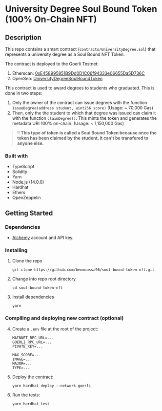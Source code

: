 # University Degree Soul Bound Token (100% On-Chain NFT)

## Description

This repo contains a smart contract (`contracts/UniversityDegree.sol`) that represents a university degree as a Soul Bound NFT Token.

The contract is deployed to the Goerli Testnet:

1. Etherscan: [0xE458995851B9Dd0D1C06f94333e06655Da5D736C](https://goerli.etherscan.io/address/0xE458995851B9Dd0D1C06f94333e06655Da5D736C)
2. OpenSea: [UniversityDegreeSoulBoundToken](https://testnets.opensea.io/assets/goerli/0xe458995851b9dd0d1c06f94333e06655da5d736c/1)

This contract is used to award degrees to students who graduated. This is done in two steps:

1. Only the owner of the contract can issue degrees with the function `issueDegree(address student, uint256 score)` (Usage: ~ 70,000 Gas)
2. Then, only the the student to which that degree was issued can claim it with the function `claimDegree()`. This mints the token and generates the metadata URI 100% on-chain. (Usage: ~ 1,150,000 Gas)

> :bangbang: **This type of token is called a Soul Bound Token because once the token has been claimed by the student, it can't be transfered to anyone else.**

### Built with

- TypeScript
- Solidity
- Yarn
- Node.js (14.0.0)
- Hardhat
- Ethers
- OpenZeppelin

## Getting Started

### Dependencies

- [Alchemy](https://alchemy.com) account and API key.

### Installing

1. Clone the repo

   ```
   git clone https://github.com/benmoussa96/soul-bound-token-nft.git
   ```

2. Change into repo root directory

   ```
   cd soul-bound-token-nft
   ```

3. Install dependencies

   ```
   yarn
   ```

### Compiling and deploying new contract (optional)

4.  Create a `.env` file at the root of the project:

    ```
    MAINNET_RPC_URL=...
    GOERLI_RPC_URL=...
    PIVATE_KEY=...

    MAX_SCORE=...
    IMAGE=...
    MAJOR=...
    TYPE=...
    ```

5.  Deploy the contract:

    ```
    yarn hardhat deploy --network goerli
    ```

6.  Run the tests:

    ```
    yarn hardhat test
    ```
